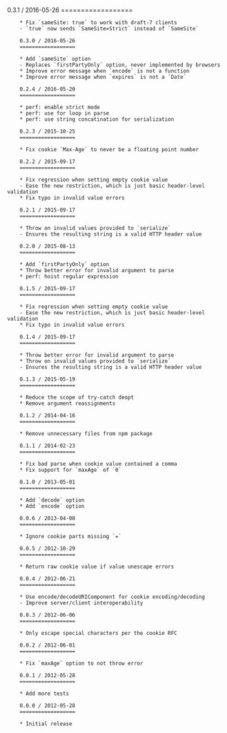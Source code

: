 0.3.1 / 2016-05-26
        ==================

        * Fix `sameSite: true` to work with draft-7 clients
        - `true` now sends `SameSite=Strict` instead of `SameSite`

        0.3.0 / 2016-05-26
        ==================

        * Add `sameSite` option
        - Replaces `firstPartyOnly` option, never implemented by browsers
        * Improve error message when `encode` is not a function
        * Improve error message when `expires` is not a `Date`

        0.2.4 / 2016-05-20
        ==================

        * perf: enable strict mode
        * perf: use for loop in parse
        * perf: use string concatination for serialization

        0.2.3 / 2015-10-25
        ==================

        * Fix cookie `Max-Age` to never be a floating point number

        0.2.2 / 2015-09-17
        ==================

        * Fix regression when setting empty cookie value
        - Ease the new restriction, which is just basic header-level validation
        * Fix typo in invalid value errors

        0.2.1 / 2015-09-17
        ==================

        * Throw on invalid values provided to `serialize`
        - Ensures the resulting string is a valid HTTP header value

        0.2.0 / 2015-08-13
        ==================

        * Add `firstPartyOnly` option
        * Throw better error for invalid argument to parse
        * perf: hoist regular expression

        0.1.5 / 2015-09-17
        ==================

        * Fix regression when setting empty cookie value
        - Ease the new restriction, which is just basic header-level validation
        * Fix typo in invalid value errors

        0.1.4 / 2015-09-17
        ==================

        * Throw better error for invalid argument to parse
        * Throw on invalid values provided to `serialize`
        - Ensures the resulting string is a valid HTTP header value

        0.1.3 / 2015-05-19
        ==================

        * Reduce the scope of try-catch deopt
        * Remove argument reassignments

        0.1.2 / 2014-04-16
        ==================

        * Remove unnecessary files from npm package

        0.1.1 / 2014-02-23
        ==================

        * Fix bad parse when cookie value contained a comma
        * Fix support for `maxAge` of `0`

        0.1.0 / 2013-05-01
        ==================

        * Add `decode` option
        * Add `encode` option

        0.0.6 / 2013-04-08
        ==================

        * Ignore cookie parts missing `=`

        0.0.5 / 2012-10-29
        ==================

        * Return raw cookie value if value unescape errors

        0.0.4 / 2012-06-21
        ==================

        * Use encode/decodeURIComponent for cookie encoding/decoding
        - Improve server/client interoperability

        0.0.3 / 2012-06-06
        ==================

        * Only escape special characters per the cookie RFC

        0.0.2 / 2012-06-01
        ==================

        * Fix `maxAge` option to not throw error

        0.0.1 / 2012-05-28
        ==================

        * Add more tests

        0.0.0 / 2012-05-28
        ==================

        * Initial release
